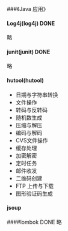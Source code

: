 ###《Java 应用》

#### Log4j(log4j)    DONE
略

#### junit(junit)    DONE
略

#### hutool(hutool)
- 日期与字符串转换
- 文件操作
- 转码与反转码
- 随机数生成
- 压缩与解压
- 编码与解码
- CVS文件操作
- 缓存处理
- 加密解密
- 定时任务
- 邮件收发
- 二维码创建
- FTP 上传与下载
- 图形验证码生成

#### jsoup

####lombok  DONE
略
